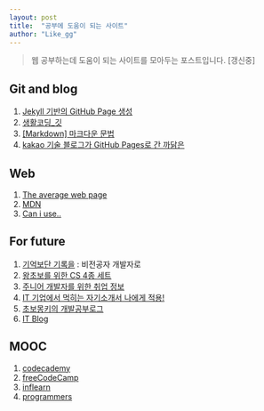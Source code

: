 ```yaml
---
layout: post
title:  "공부에 도움이 되는 사이트"
author: "Like_gg"
---
```


> 웹 공부하는데 도움이 되는 사이트를 모아두는 포스트입니다. [갱신중]

## Git and blog
  1. [Jekyll 기반의 GitHub Page 생성](https://moon9342.github.io/jekyll-start)
  2. [생활코딩_깃](https://opentutorials.org/course/2708)
  3. [[Markdown] 마크다운 문법](https://simhyejin.github.io/2016/06/30/Markdown-syntax/#code-blocks)
  4. [kakao 기술 블로그가 GitHub Pages로 간 까닭은](http://tech.kakao.com/2016/07/07/tech-blog-story/)


## Web
  1. [The average web page](https://www.advancedwebranking.com/html/#overview)
  2. [MDN](https://developer.mozilla.org/ko/docs/Learn/HTML/Introduction_to_HTML)
  3. [Can i use..](https://caniuse.com/)

## For future
  1. [기억보단 기록을](https://jojoldu.tistory.com/135) : 비전공자 개발자로
  2. [왕초보를 위한 CS 4종 세트](https://medium.com/@codesquad_yoda/%EC%99%95%EC%B4%88%EB%B3%B4%EB%A5%BC-%EC%9C%84%ED%95%9C-cs-4%EC%A2%85-%EC%84%B8%ED%8A%B8-49797a61f1d)
  3. [주니어 개발자를 위한 취업 정보](https://github.com/jojoldu/junior-recruit-scheduler/blob/master/README.md)
  4. [IT 기업에서 먹히는 자기소개서 나에게 적용!](https://twosb.github.io/page/3/)
  5. [초보몽키의 개발공부로그](https://wayhome25.github.io/)
  6. [IT Blog](https://moon9342.github.io/)

## MOOC
  1. [codecademy](https://www.codecademy.com/)
  2. [freeCodeCamp](https://www.freecodecamp.org/)
  3. [inflearn](https://www.inflearn.com/)
  4. [programmers](https://programmers.co.kr/)
